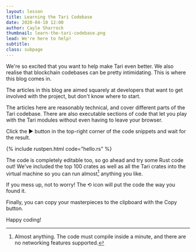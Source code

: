 ```yaml
---
layout: lesson
title: Learning the Tari Codebase
date: 2020-04-10 12:00
author: Cayle Sharrock
thumbnail: learn-the-tari-codebase.png
lead: We're here to help!
subtitle: 
class: subpage
---
```


We're so excited that you want to help make Tari even better. We also realise that blockchain codebases can be pretty
intimidating. This is where this blog comes in.

The articles in this blog are aimed squarely at developers that want to get involved with the project, but don't know
where to start.

The articles here are reasonably technical, and cover different parts of the Tari codebase. There are also executable
sections of code that let you play with the Tari modules without even having to leave your browser.

Click the ▶️ button in the top-right corner of the code snippets and wait for the result.

{% include rustpen.html code="hello.rs" %}

The code is completely editable too, so go ahead and try some Rust code out! We've included the top 100 crates as well
as all the Tari crates into the virtual machine so you can run almost[^1] anything you like.

If you mess up, not to worry! The ⟲ icon will put the code the way you found it.

Finally, you can copy your masterpieces to the clipboard with the Copy button.

Happy coding!

[^1]: Almost anything. The code must compile inside a minute, and there are no networking features supported.